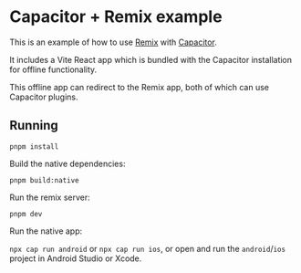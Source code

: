# Capacitor + Remix example

This is an example of how to use [Remix](https://remix.run) with [Capacitor](https://capacitorjs.com/).

It includes a Vite React app which is bundled with the Capacitor installation for offline functionality.

This offline app can redirect to the Remix app, both of which can use Capacitor plugins.

## Running

`pnpm install`

Build the native dependencies:

`pnpm build:native`

Run the remix server:

`pnpm dev`

Run the native app:

`npx cap run android` or `npx cap run ios`, or open and run the `android`/`ios` project in Android Studio or Xcode.
